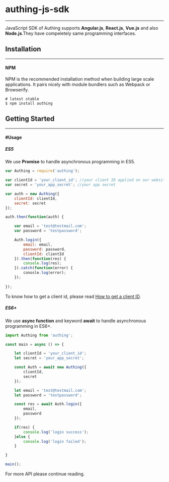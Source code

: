 # authing-js-sdk

----------

JavaScript SDK of Authing supports **Angular.js**, **React.js**, **Vue.js** and also **Node.js**.They have compeletely same programming interfaces.

## Installation

----------

#### NPM

NPM is the recommended installation method when building large scale applications. It pairs nicely with module bundlers such as Webpack or Browserify.

``` shell
# latest stable
$ npm install authing
```

## Getting Started

----------

#### #Usage

##### ES5

We use **Promise** to handle asynchronous programming in ES5.

``` javascript
var Authing = require('authing');

var clientId = 'your_client_id'; //your client ID applied on our website
var secret = 'your_app_secret'; //your app secret

var auth = new Authing({
	clientId: clientId,
	secret: secret
});

auth.then(function(auth) {

	var email = 'test@testmail.com';
	var password = 'testpassword';

	Auth.login({
		email: email,
		password: password,
		clientId: clientId
	}).then(function(res) {
		console.log(res);	
	}).catch(function(error) {
		conosle.log(error);	
	});
	
});

```

To know how to get a client id, please read  [How to get a client ID](/quick_start/howto.md).


##### ES6+

We use **async function** and keyword **await** to handle asynchronous programming in ES6+.

``` javascript
import Authing from 'authing';

const main = async () => {

	let clientId = 'your_client_id';
	let secret = 'your_app_secret';

	const Auth = await new Authing({
		clientId,
		secret
	});

	let email = 'test@testmail.com';
	let password = 'testpassword';

	const res = await Auth.login({
		email,
		password
	});

	if(res) {
		console.log('login success');
	}else {
		console.log('login failed');
	}

}

main();

```

For more API please continue reading.


